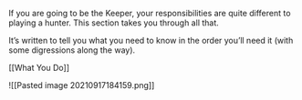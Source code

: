 
If you are going to be the Keeper, your responsibilities are quite different to playing a hunter. This section takes you through all that.

It’s written to tell you what you need to know in the order you’ll need it (with some digressions along the way).

[[What You Do]]

![[Pasted image 20210917184159.png]]